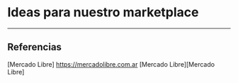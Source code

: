 # Ideas para nuestro marketplace
---
## Referencias
[Mercado Libre] https://mercadolibre.com.ar
[Mercado Libre][Mercado Libre]